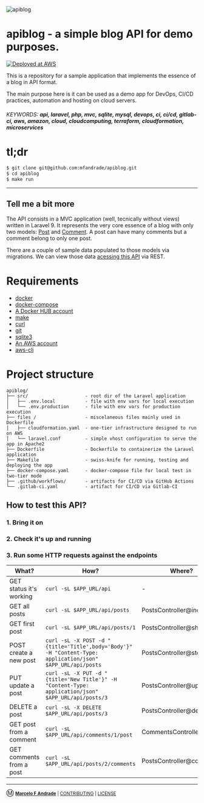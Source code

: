 ![apiblog](https://gitlab.com/uploads/-/system/project/avatar/39576926/apiblog.png?width=96)
# apiblog - a simple blog API for demo purposes.

[![Deployed at AWS](https://img.shields.io/website-up-down-green-red/http/stack-ecsal-ad2c33tf7ncr-2140941407.us-east-1.elb.amazonaws.com.svg)]( http://stack-ecsal-ad2c33tf7ncr-2140941407.us-east-1.elb.amazonaws.com/api/posts/2/comments)


This is a repository for a sample application that implements the essence
of a blog in API format.

The main purpose here is it can be used as a demo app for DevOps, CI/CD
practices, automation and hosting on cloud servers.

###### KEYWORDS: **api, laravel, php, mvc, sqlite, mysql, devops, ci, ci/cd, gitlab-ci, aws, amazon, cloud, cloudcomputing, terraform, cloudformation, microservices**

# tl;dr

```bash
$ git clone git@github.com:mfandrade/apiblog.git
$ cd apiblog
$ make run
```
----------

## Tell me a bit more

The API consists in a MVC application (well, tecnically without
views) written in Laravel 9.  It represents the very core essence
of a blog with only two models: [Post](app/Models/Post.php) and
[Comment](app/Models/Comment.php).  A post can have many comments but
a comment belong to only one post.

There are a couple of sample data populated to those models via
migrations.  We can view those data [acessing this API](TESTING.md)
via REST.

# Requirements

* [docker](https://docs.docker.com/desktop/install/linux-install/)
* [docker-compose](https://github.com/docker/compose/releases)
* [A Docker HUB account](https://hub.docker.com/signup)
* [make](https://www.gnu.org/software/make/)
* [curl](https://curl.se/)
* [git](https://git-scm.com/book/en/v2/Getting-Started-Installing-Git)
* [sqlite3](https://www.sqlite.org/download.html)
* [An AWS account](https://aws.amazon.com/resources/create-account/)
* [aws-cli](https://docs.aws.amazon.com/cli/latest/userguide/getting-started-install.html)

# Project structure

```
apiblog/
├── src/                     - root dir of the Laravel application
│   ├── .env.local           - file with env vars for local execution
│   └── .env.production      - file with env vars for production execution
├── files /                  - miscelaneous files mainly used in Dockerfile
│   ├── cloudformation.yaml  - one-tier infrastructure designed to run on AWS
│   └── laravel.conf         - simple vhost configuration to serve the app in Apache2
├── Dockerfile               - Dockerfile to containerize the Laravel application
├── Makefile                 - swiss-knife for running, testing and deploying the app
├── docker-compose.yaml      - docker-compose file for local test in two-tier mode
├── .github/workflows/       - artifacts for CI/CD via GitHub Actions
└── .gitlab-ci.yaml          - artifact for CI/CD via Gitlab-CI
```

## How to test this API?

### 1. Bring it on

### 2. Check it's up and running

### 3. Run some HTTP requests against the endpoints

|What?  |How?   |Where? |
|---	|---	|---	|
|GET status it's working   	|`curl -sL $APP_URL/api`   	|-   	|
|GET all posts   	|`curl -sL $APP_URL/api/posts`   	|PostsController@index   	|
|GET first post   	|`curl -sL $APP_URL/api/posts/1`   	|PostsController@show   	|
|POST create a new post   	|`curl -sL -X POST -d "{title='Title',body='Body'}" -H "Content-Type: application/json" $APP_URL/api/posts`   	|PostsController@store   	|
|PUT update a post   	|`curl -sL -X PUT -d "{title='New Title'}" -H "Content-Type: application/json" $APP_URL/api/posts/3`   	|PostsController@update   	|
|DELETE a post   	|`curl -sL -X DELETE $APP_URL/api/posts/3`   	|PostsController@destroy   	|
|GET post from a comment   	|`curl -sL $APP_URL/api/comments/1/post`   	|CommentsController@post   	|
|GET comments from a post   	|`curl -sL $APP_URL/api/posts/2/comments`   	|PostsController@comments   	|

----------
&#x24C2; <small><strong><a href="https://about.me/mfandrade">Marcelo F Andrade</strong></a> | <a href="CONTRIBUTING">CONTRIBUTING</a> | <a href="LICENSE">LICENSE</a></small>
